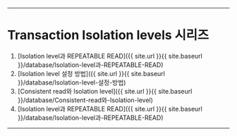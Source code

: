
---

# Transaction Isolation levels 시리즈
1. [Isolation level과 REPEATABLE READ]({{ site.url }}{{ site.baseurl }}/database/Isolation-level과-REPEATABLE-READ)
2. [Isolation level 설정 방법]({{ site.url }}{{ site.baseurl }}/database/Isolation-level-설정-방법)
3. [Consistent read와 Isolation level]({{ site.url }}{{ site.baseurl }}/database/Consistent-read와-Isolation-level)
4. [Isolation level과 REPEATABLE READ]({{ site.url }}{{ site.baseurl }}/database/Isolation-level과-REPEATABLE-READ)

---
